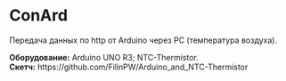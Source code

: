 # ConArd
<p>Передача данных по http от Arduino через PC (температура воздуха).</p>
<b>Оборудование:</b> Arduino UNO R3; NTC-Thermistor. <br/>
<b>Скетч:</b> https://github.com/FilinPW/Arduino_and_NTC-Thermistor
